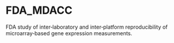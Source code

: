 # FDA_MDACC

FDA study of inter‐laboratory and inter‐platform reproducibility of microarray‐based gene expression measurements.